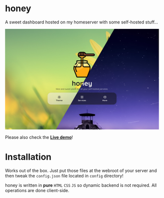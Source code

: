 # honey

A sweet dashboard hosted on my homeserver with some self-hosted stuff...

<img src="screenshot.jpg" style="width: 720px">

Please also check the **[Live demo](https://dani3l0.github.io/honey)**!

# Installation
Works out of the box. Just put those files at the webroot of your server and then tweak the `config.json` file located in `config` directory!

honey is written in **pure** `HTML` `CSS` `JS` so dynamic backend is not required. All operations are done client-side.
